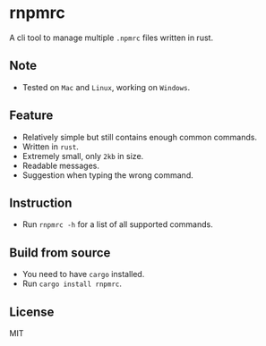 # rnpmrc

A cli tool to manage multiple `.npmrc` files written in rust.

## Note

- Tested on `Mac` and `Linux`, working on `Windows`.

## Feature

- Relatively simple but still contains enough common commands.
- Written in `rust`.
- Extremely small, only `2kb` in size.
- Readable messages.
- Suggestion when typing the wrong command.

## Instruction

- Run `rnpmrc -h` for a list of all supported commands.

## Build from source

- You need to have `cargo` installed.
- Run `cargo install rnpmrc`.

## License

MIT
